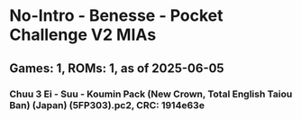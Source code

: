 # No-Intro - Benesse - Pocket Challenge V2 MIAs
## Games: 1, ROMs: 1, as of 2025-06-05

### Chuu 3 Ei - Suu - Koumin Pack (New Crown, Total English Taiou Ban) (Japan) (5FP303).pc2, CRC: 1914e63e
